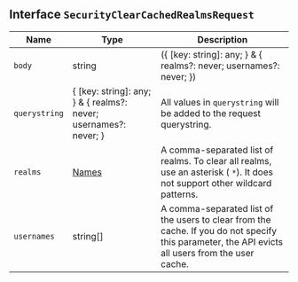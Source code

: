 ## Interface `SecurityClearCachedRealmsRequest`

| Name | Type | Description |
| - | - | - |
| `body` | string | ({ [key: string]: any; } & { realms?: never; usernames?: never; }) | All values in `body` will be added to the request body. |
| `querystring` | { [key: string]: any; } & { realms?: never; usernames?: never; } | All values in `querystring` will be added to the request querystring. |
| `realms` | [Names](./Names.md) | A comma-separated list of realms. To clear all realms, use an asterisk ( `*`). It does not support other wildcard patterns. |
| `usernames` | string[] | A comma-separated list of the users to clear from the cache. If you do not specify this parameter, the API evicts all users from the user cache. |
